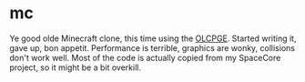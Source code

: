 # mc
Ye good olde Minecraft clone, this time using the [OLCPGE](https://github.com/OneLoneCoder/olcPixelGameEngine).
Started writing it, gave up, bon appetit. Performance is terrible, graphics are wonky, collisions don't work well. Most of the code is actually copied from my SpaceCore project, so it might be a bit overkill.
